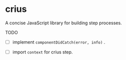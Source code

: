 # crius
A concise JavaScript library for building step processes.

TODO

 - [ ] implement `componentDidCatch(error, info)` .
 - [ ] import `context` for crius step.
 